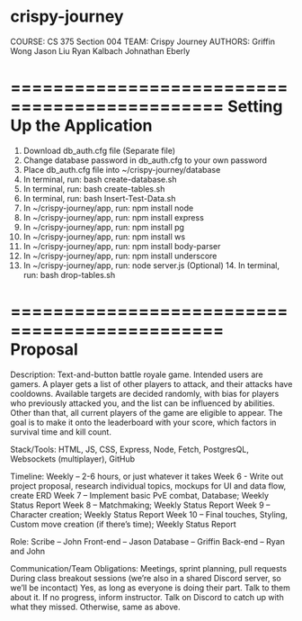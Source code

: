 # crispy-journey

COURSE: CS 375 Section 004
TEAM: Crispy Journey
AUTHORS: 
  Griffin Wong
  Jason Liu
  Ryan Kalbach
  Johnathan Eberly

==============================================
Setting Up the Application
==============================================

1. Download db_auth.cfg file (Separate file)
2. Change database password in db_auth.cfg to your own password
3. Place db_auth.cfg file into ~/crispy-journey/database
4. In terminal, run: bash create-database.sh
5. In terminal, run: bash create-tables.sh
6. In terminal, run: bash Insert-Test-Data.sh
7. In ~/crispy-journey/app, run: npm install node
8. In ~/crispy-journey/app, run: npm install express
9. In ~/crispy-journey/app, run: npm install pg
10. In ~/crispy-journey/app, run: npm install ws
11. In ~/crispy-journey/app, run: npm install body-parser
12. In ~/crispy-journey/app, run: npm install underscore
13. In ~/crispy-journey/app, run: node server.js
(Optional) 14. In terminal, run: bash drop-tables.sh


==============================================
Proposal
==============================================


Description: 
  Text-and-button battle royale game. Intended users are gamers. A player gets a list of other
  players to attack, and their attacks have cooldowns. Available targets are decided randomly,
  with bias for players who previously attacked you, and the list can be influenced by abilities.
  Other than that, all current players of the game are eligible to appear. The goal is to make it
  onto the leaderboard with your score, which factors in survival time and kill count.


Stack/Tools:
  HTML, JS, CSS, Express, Node, Fetch, PostgresQL, Websockets (multiplayer), GitHub


Timeline: 
  Weekly – 2-6 hours, or just whatever it takes
  Week 6 - Write out project proposal, research individual topics, mockups for UI and data flow, create ERD
  Week 7 – Implement basic PvE combat, Database; Weekly Status Report
  Week 8 – Matchmaking; Weekly Status Report
  Week 9 – Character creation; Weekly Status Report
  Week 10 – Final touches, Styling, Custom move creation (if there’s time); Weekly Status Report
  

Role: 
  Scribe – John
  Front-end – Jason
  Database – Griffin
  Back-end – Ryan and John


Communication/Team Obligations: 
  Meetings, sprint planning, pull requests
  During class breakout sessions (we’re also in a shared Discord server, so we’ll be incontact)
  Yes, as long as everyone is doing their part.
  Talk to them about it. If no progress, inform instructor.
  Talk on Discord to catch up with what they missed. Otherwise, same as above.
